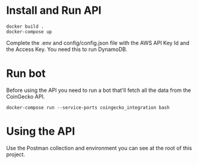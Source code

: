# Install and Run API
```
docker build .
docker-compose up
```
Complete the .env and config/config.json file with the AWS API Key Id and the Access Key. You need this to run DynamoDB.

# Run bot
Before using the API you need to run a bot that'll fetch all the data from the CoinGecko API.
```
docker-compose run --service-ports coingecko_integration bash
```

# Using the API
Use the Postman collection and environment you can see at the root of this project.
